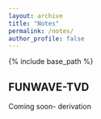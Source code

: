 ```yaml
---
layout: archive
title: "Notes"
permalink: /notes/
author_profile: false
---
```



{% include base_path %}

## FUNWAVE-TVD
Coming soon- derivation


